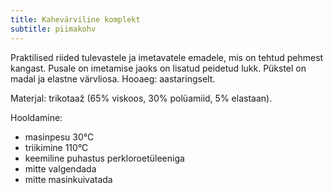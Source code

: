 ```yaml
---
title: Kahevärviline komplekt
subtitle: piimakohv
---
```


Praktilised riided tulevastele ja imetavatele emadele, mis on tehtud pehmest kangast. Pusale on imetamise jaoks on lisatud peidetud lukk. Pükstel on madal ja elastne värvliosa. Hooaeg: aastaringselt.

Materjal: trikotaaž (65% viskoos, 30% polüamiid, 5% elastaan).

Hooldamine:

- masinpesu 30°C
- triikimine 110°C
- keemiline puhastus perkloroetüleeniga
- mitte valgendada
- mitte masinkuivatada
